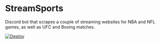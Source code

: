 # StreamSports

Discord bot that scrapes a couple of streaming websites for NBA and NFL games, as well as UFC and Boxing matches.

[![Deploy](https://www.herokucdn.com/deploy/button.svg)](https://heroku.com/deploy)
